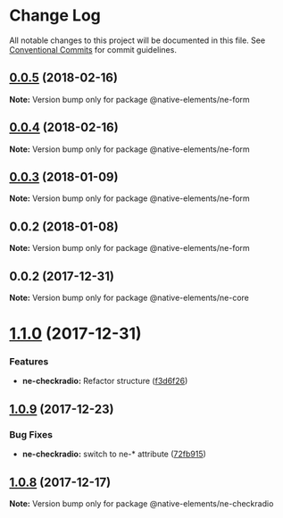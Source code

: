 # Change Log

All notable changes to this project will be documented in this file.
See [Conventional Commits](https://conventionalcommits.org) for commit guidelines.

<a name="0.0.5"></a>
## [0.0.5](https://github.com/equinusocio/native-elements/tree/master/elements/ne-form/compare/@native-elements/ne-form@0.0.4...@native-elements/ne-form@0.0.5) (2018-02-16)




**Note:** Version bump only for package @native-elements/ne-form

<a name="0.0.4"></a>
## [0.0.4](https://github.com/equinusocio/native-elements/tree/master/elements/ne-form/compare/@native-elements/ne-form@0.0.3...@native-elements/ne-form@0.0.4) (2018-02-16)




**Note:** Version bump only for package @native-elements/ne-form

<a name="0.0.3"></a>
## [0.0.3](https://github.com/equinusocio/native-elements/tree/master/elements/ne-form/compare/@native-elements/ne-form@0.0.2...@native-elements/ne-form@0.0.3) (2018-01-09)




**Note:** Version bump only for package @native-elements/ne-form

<a name="0.0.2"></a>
## 0.0.2 (2018-01-08)




**Note:** Version bump only for package @native-elements/ne-form

<a name="0.0.2"></a>
## 0.0.2 (2017-12-31)




**Note:** Version bump only for package @native-elements/ne-core

<a name="1.1.0"></a>
# [1.1.0](https://github.com/equinusocio/native-elements/tree/master/elements/ne-checkradio/compare/@native-elements/ne-checkradio@1.0.9...@native-elements/ne-checkradio@1.1.0) (2017-12-31)


### Features

* **ne-checkradio:** Refactor structure ([f3d6f26](https://github.com/equinusocio/native-elements/tree/master/elements/ne-checkradio/commit/f3d6f26))




<a name="1.0.9"></a>
## [1.0.9](https://github.com/equinusocio/native-elements/tree/master/elements/ne-checkradio/compare/@native-elements/ne-checkradio@1.0.8...@native-elements/ne-checkradio@1.0.9) (2017-12-23)


### Bug Fixes

* **ne-checkradio:** switch to ne-* attribute ([72fb915](https://github.com/equinusocio/native-elements/tree/master/elements/ne-checkradio/commit/72fb915))




<a name="1.0.8"></a>
## [1.0.8](https://github.com/equinusocio/native-elements/tree/master/elements/ne-checkradio/compare/@native-elements/ne-checkradio@1.0.6...@native-elements/ne-checkradio@1.0.8) (2017-12-17)




**Note:** Version bump only for package @native-elements/ne-checkradio

